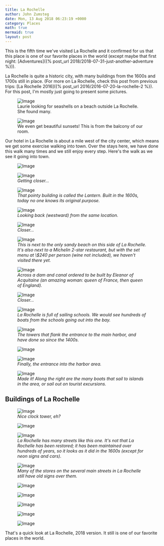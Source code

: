 ```yaml
---
title: La Rochelle
author: John Zumsteg
date: Mon, 13 Aug 2018 06:23:19 +0000
category: Places
math: true
mermaid: true
layout: post
---
```


This is the fifth time we've visited La Rochelle and it confirmed for us that this place is one of our favorite places in the world (except maybe that first night: [Adventures]({% post_url 2018/2018-07-31-just-another-adventure %})).  

La Rochelle is quite a historic city, with many buildings from the 1600s and 1700s still in place. (For more on La Rochelle, check this post from previous trips: [La Rochelle 2016]({% post_url 2016/2016-07-20-la-rochelle-2 %}). For this post, I'm mostly just going to present some pictures.



<figure>
<img class = "landscape"  src="{{"/assets/images/2018/08/DSC05717.jpg" | prepend: site.baseurl  }}" alt="Image"  />
<figcaption>Laurie looking for seashells on a beach outside La Rochelle. She found many.</figcaption>
</figure>

<figure class = "landscape" > 
	<img class = "landscape" src="{{"/assets/images/2018/08/DSC07330.jpg" | prepend: site.baseurl  }}" alt="Image" />
	<figcaption>We even get beautiful sunsets! This is from the balcony of our room.</figcaption>
</figure>
<!-- /wp:image -->


<p>Our hotel in La Rochelle is about a mile west of the city center, which means we get some exercise walking into town. Over the stays here, we have done this walk many times and we still enjoy every step. Here's the walk as we see it going into town.</p>
<p><figure class = "landscape">
	<img class = "landscape" src="{{"/assets/images/2018/08/DSC07337.jpg" | prepend: site.baseurl  }}" alt="Image" />
	<figcaption></figcaption>
</figure>

</p>
<figure class = "landscape">
	<img class = "landscape" src="{{"/assets/images/2018/08/DSC07339.jpg" | prepend: site.baseurl  }}" alt="Image" />
	<figcaption><em>Getting closer...</em></figcaption>
</figure>


<figure class = "landscape">
	<img class = "landscape" src="{{"/assets/images/2018/08/DSC07335.jpg" | prepend: site.baseurl  }}" alt="Image" />
	<figcaption><em>That pointy building is called the Lantern. Built in the 1600s, today no one knows its original purpose.</em></figcaption>
</figure>


<figure class = "landscape">
	<img class = "landscape" src="{{"/assets/images/2018/08/DSC07341.jpg" | prepend: site.baseurl  }}" alt="Image" />
	<figcaption><em>Looking back (westward) from the same location.</em></figcaption>
</figure>


<figure class = "landscape">
	<img class = "landscape" src="{{"/assets/images/2018/08/DSC07342.jpg" | prepend: site.baseurl  }}" alt="Image" />
	<figcaption><em>Closer...</em></figcaption>
</figure>


<figure class = "landscape">
	<img class = "landscape" src="{{"/assets/images/2018/08/DSC07343.jpg" | prepend: site.baseurl  }}" alt="Image" />
	<figcaption><em>This is next to the only sandy beach on this side of La Rochelle. It's also next to a Michelin 2-star restaurant, but with the set menu at \$240 per person (wine not included), we haven't visited there yet.</em></figcaption>
</figure>


<figure class = "landscape">
	<img class = "landscape" src="{{"/assets/images/2018/08/DSC07345.jpg" | prepend: site.baseurl  }}" alt="Image" />
	<figcaption><em>Across a dam and canal ordered to be built by Eleanor of Acquitaine (an amazing woman: queen of France, then queen of England).</em></figcaption>
</figure>


<figure class = "landscape">
	<img class = "landscape" src="{{"/assets/images/2018/08/DSC07346.jpg" | prepend: site.baseurl  }}" alt="Image" />
	<figcaption><em>Closer...</em></figcaption>
</figure>


<figure class = "landscape">
	<img class = "landscape" src="{{"/assets/images/2018/08/DSC07348.jpg" | prepend: site.baseurl  }}" alt="Image" />
	<figcaption><em>La Rochelle is full of sailing schools. We would see hundreds of boats from the schools going out into the bay.</em></figcaption>
</figure>


<figure class = "landscape">
	<img class = "landscape" src="{{"/assets/images/2018/08/DSC07349.jpg" | prepend: site.baseurl  }}" alt="Image" />
	<figcaption><em>The towers that flank the entrance to the main harbor, and have done so since the 1400s.</em></figcaption>
</figure>


<p><figure class = "landscape">
	<img  class = "landscape" src="{{"/assets/images/2018/08/DSC07350.jpg" | prepend: site.baseurl  }}" alt="Image" />
	<figcaption></figcaption>
</figure>

</p>
<figure class = "landscape">
	<img class = "landscape" src="{{"/assets/images/2018/08/DSC07351.jpg" | prepend: site.baseurl  }}" alt="Image" />
	<figcaption><em>Finally, the entrance into the harbor area.</em></figcaption>
</figure>


<figure class = "landscape">
	<img class = "landscape" src="{{"/assets/images/2018/08/DSC07353.jpg" | prepend: site.baseurl  }}" alt="Image" />
	<figcaption><em>Made it! Along the right are the many boats that sail to islands in the area, or sail out on tourist excursions.</em></figcaption>
</figure>


<h2>Buildings of La Rochelle</h2>
<figure>
	<img class = "portrait" src="{{"/assets/images/2018/08/DSC07355.jpg" | prepend: site.baseurl  }}" alt="Image" />
	<figcaption><em>Nice clock tower, eh?</em></figcaption>
</figure>


<p><figure class = "portrait">
	<img class = "portrait" src="{{"/assets/images/2018/08/DSC07386.jpg" | prepend: site.baseurl  }}" alt="Image" />
	<figcaption></figcaption>
</figure>

</p>
<figure class = "portrait">
	<img class = "portrait" src="{{"/assets/images/2018/08/DSC07363.jpg" | prepend: site.baseurl  }}" alt="Image" />
	<figcaption><em>La Rochelle has many streets like this one. It's not that La Rochelle has been restored; it has been maintained over hundreds of years, so it looks as it did in the 1600s (except for neon signs and cars).</em></figcaption>
</figure>


<figure class = "landscape">
	<img class = "landscape" src="{{"/assets/images/2018/08/DSC07372.jpg" | prepend: site.baseurl  }}" alt="Image" />
	<figcaption><em>Many of the stores on the several main streets in La Rochelle still have old signs over them.</em></figcaption>
</figure>


<p><figure class = "landscape">
	<img class = "landscape" src="{{"/assets/images/2018/08/DSC07382.jpg" | prepend: site.baseurl  }}" alt="Image" />
	<figcaption></figcaption>
</figure>

<figure class = "portrait">
	<img class = "portrait" src="{{"/assets/images/2018/08/DSC07373.jpg" | prepend: site.baseurl  }}" alt="Image" />
	<figcaption></figcaption>
</figure>

<figure class = "portrait">
	<img class = "portrait" src="{{"/assets/images/2018/08/DSC07380.jpg" | prepend: site.baseurl  }}" alt="Image" />
	<figcaption></figcaption>
</figure>

</p>
<p><figure class = "portrait">
	<img class = "portrait" src="{{"/assets/images/2018/08/DSC07365.jpg" | prepend: site.baseurl  }}" alt="Image" />
	<figcaption></figcaption>
</figure>

<figure class = "landscape">
	<img class = "landscape" src="{{"/assets/images/2018/08/DSC07398.jpg" | prepend: site.baseurl  }}" alt="Image" />
	<figcaption></figcaption>
</figure>

</p>
<p>That's a quick look at La Rochelle, 2018 version. It still is one of our favorite places in the world.</p>
